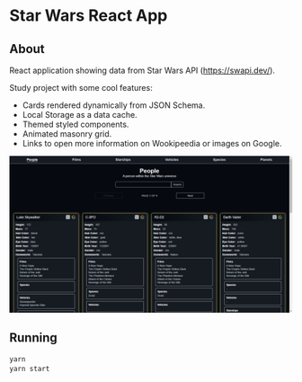 # Star Wars React App


## About
React application showing data from Star Wars API (https://swapi.dev/).

Study project with some cool features:

- Cards rendered dynamically from JSON Schema.
- Local Storage as a data cache.
- Themed styled components.
- Animated masonry grid.
- Links to open more information on Wookipeedia or images on Google.

<p align="center">
 <img src="/.github/screenshot_001.png">
</p>

## Running

```sh
yarn
yarn start
```
